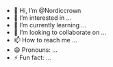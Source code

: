 - 👋 Hi, I’m @Nordiccrown
- 👀 I’m interested in ...
- 🌱 I’m currently learning ...
- 💞️ I’m looking to collaborate on ...
- 📫 How to reach me ...
- 😄 Pronouns: ...
- ⚡ Fun fact: ...

<!---
Nordiccrown/Nordiccrown is a ✨ special ✨ repository because its `README.md` (this file) appears on your GitHub profile.
You can click the Preview link to take a look at your changes.
--->
